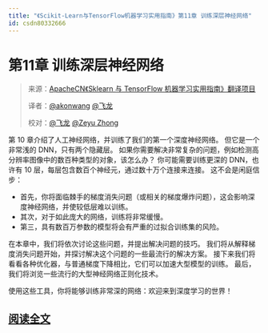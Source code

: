 ```yaml
---
title: "《Scikit-Learn与TensorFlow机器学习实用指南》第11章 训练深层神经网络"
id: csdn80332666
---
```


# 第11章 训练深层神经网络

> 来源：[ApacheCN《Sklearn 与 TensorFlow 机器学习实用指南》翻译项目](https://github.com/apachecn/hands_on_Ml_with_Sklearn_and_TF)
> 
> 译者：[@akonwang](https://github.com/wangxupeng) [@飞龙](https://github.com/wizardforcel)
> 
> 校对：[@飞龙](https://github.com/wizardforcel) [@Zeyu Zhong](https://github.com/zhearing)

第 10 章介绍了人工神经网络，并训练了我们的第一个深度神经网络。 但它是一个非常浅的 DNN，只有两个隐藏层。 如果你需要解决非常复杂的问题，例如检测高分辨率图像中的数百种类型的对象，该怎么办？ 你可能需要训练更深的 DNN，也许有 10 层，每层包含数百个神经元，通过数十万个连接来连接。 这不会是闲庭信步：

*   首先，你将面临棘手的梯度消失问题（或相关的梯度爆炸问题），这会影响深度神经网络，并使较低层难以训练。
*   其次，对于如此庞大的网络，训练将非常缓慢。
*   第三，具有数百万参数的模型将会有严重的过拟合训练集的风险。

在本章中，我们将依次讨论这些问题，并提出解决问题的技巧。 我们将从解释梯度消失问题开始，并探讨解决这个问题的一些最流行的解决方案。 接下来我们将看看各种优化器，与普通梯度下降相比，它们可以加速大型模型的训练。 最后，我们将浏览一些流行的大型神经网络正则化技术。

使用这些工具，你将能够训练非常深的网络：欢迎来到深度学习的世界！

## [阅读全文](https://github.com/apachecn/hands-on-ml-zh/blob/master/docs/11.%E8%AE%AD%E7%BB%83%E6%B7%B1%E5%B1%82%E7%A5%9E%E7%BB%8F%E7%BD%91%E7%BB%9C.md)